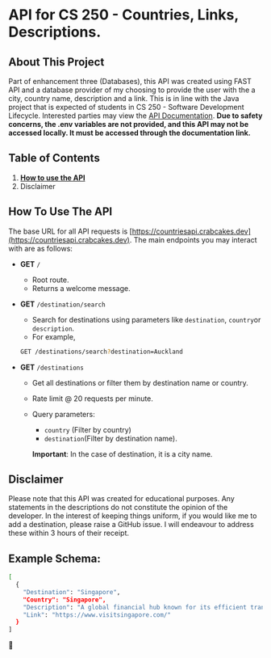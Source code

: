 # API for CS 250 - Countries, Links, Descriptions.

## About This Project

Part of enhancement three (Databases), this API was created using FAST API and a database provider of my choosing to provide the user with the a city, country name, description and a link. This is in line with the Java project that is expected of students in CS 250 - Software Development Lifecycle. Interested parties may view the [API Documentation](https://countriesapi.crabcakes.dev/docs). **Due to safety concerns, the .env variables are not provided, and this API may not be accessed locally. It must be accessed through the documentation link.** 

## Table of Contents

1. [**How to use the API**](#how-to-use-the-api)
2. Disclaimer


## How To Use The API

The base URL for all API requests is [https://countriesapi.crabcakes.dev](https://countriesapi.crabcakes.dev). The main endpoints you may interact with are as follows:

- **GET** ```/```
    - Root route.
    - Returns a welcome message.

- **GET** ```/destination/search```
    - Search for destinations using parameters like ```destination```, ```country```or ```description```.
    - For example,
    ```bash
    GET /destinations/search?destination=Auckland
    ```

- **GET** ```/destinations```
    - Get all destinations or filter them by destination name or country.
    - Rate limit @ 20 requests per minute.
    - Query parameters:
        - ```country``` (Filter by country)
        - ```destination```(Filter by destination name).

        **Important**: In the case of destination, it is a city name.

## Disclaimer

Please note that this API was created for educational purposes. Any statements in the descriptions do not constitute the opinion of the developer. In the interest of keeping things uniform, if you would like me to add a destination, please raise a GitHub issue. I will endeavour to address these within 3 hours of their receipt.

## Example Schema:

```bash
[
  {
    "Destination": "Singapore",
    "Country": "Singapore",
    "Description": "A global financial hub known for its efficient transport and cultural diversity. Home to the best airport in the world, Changi Airport, and a foodie's paradise.",
    "Link": "https://www.visitsingapore.com/"
  }
]
```
🦀
